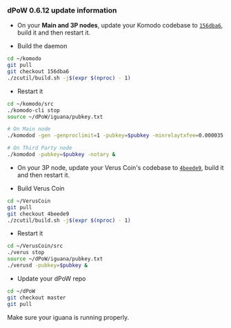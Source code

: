 ### dPoW 0.6.12 update information

- On your **Main and 3P nodes**, update your Komodo codebase to [`156dba6`](https://github.com/KomodoPlatform/komodo/tree/156dba60184c07d0781a57d5b5005b8f3dba0c98), build it and then restart it.

- Build the daemon

```bash
cd ~/komodo
git pull
git checkout 156dba6
./zcutil/build.sh -j$(expr $(nproc) - 1)
```

- Restart it

```bash
cd ~/komodo/src
./komodo-cli stop
source ~/dPoW/iguana/pubkey.txt

# On Main node
./komodod -gen -genproclimit=1 -pubkey=$pubkey -minrelaytxfee=0.000035 -opretmintxfee=0.004 -notary=".litecoin/litecoin.conf" &

# On Third Party node
./komodod -pubkey=$pubkey -notary &
```


- On your 3P node, update your Verus Coin's codebase to [`4beede9`](https://github.com/VerusCoin/VerusCoin/tree/4beede91ab5562d866a90cc5b2d203acbe2bd22c), build it and then restart it.

- Build Verus Coin

```bash
cd ~/VerusCoin
git pull
git checkout 4beede9
./zcutil/build.sh -j$(expr $(nproc) - 1)
```

- Restart it

```bash
cd ~/VerusCoin/src
./verus stop
source ~/dPoW/iguana/pubkey.txt
./verusd -pubkey=$pubkey &
```

- Update your dPoW repo

```bash
cd ~/dPoW
git checkout master
git pull
```

Make sure your iguana is running properly.
